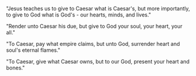 "Jesus teaches us to give to Caesar what is Caesar's, but more importantly, to give to God what is God's - our hearts, minds, and lives."

"Render unto Caesar his due, but give to God your soul, your heart, your all."

"To Caesar, pay what empire claims, but unto God, surrender heart and soul's eternal flames."

"To Caesar, give what Caesar owns, but to our God, present your heart and bones."